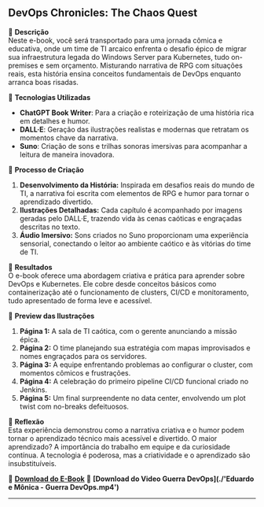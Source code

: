 ## **DevOps Chronicles: The Chaos Quest**

🌌 **Descrição**  
Neste e-book, você será transportado para uma jornada cômica e educativa, onde um time de TI arcaico enfrenta o desafio épico de migrar sua infraestrutura legada do Windows Server para Kubernetes, tudo on-premises e sem orçamento. Misturando narrativa de RPG com situações reais, esta história ensina conceitos fundamentais de DevOps enquanto arranca boas risadas.

🤖 **Tecnologias Utilizadas**  
- **ChatGPT Book Writer**: Para a criação e roteirização de uma história rica em detalhes e humor.  
- **DALL·E**: Geração das ilustrações realistas e modernas que retratam os momentos chave da narrativa.  
- **Suno**: Criação de sons e trilhas sonoras imersivas para acompanhar a leitura de maneira inovadora.  

🧐 **Processo de Criação**  
1. **Desenvolvimento da História:** Inspirada em desafios reais do mundo de TI, a narrativa foi escrita com elementos de RPG e humor para tornar o aprendizado divertido.
2. **Ilustrações Detalhadas:** Cada capítulo é acompanhado por imagens geradas pelo DALL·E, trazendo vida às cenas caóticas e engraçadas descritas no texto.
3. **Áudio Imersivo:** Sons criados no Suno proporcionam uma experiência sensorial, conectando o leitor ao ambiente caótico e às vitórias do time de TI.

🚀 **Resultados**  
O e-book oferece uma abordagem criativa e prática para aprender sobre DevOps e Kubernetes. Ele cobre desde conceitos básicos como containerização até o funcionamento de clusters, CI/CD e monitoramento, tudo apresentado de forma leve e acessível.

🎨 **Preview das Ilustrações**  
1. **Página 1:** A sala de TI caótica, com o gerente anunciando a missão épica.  
2. **Página 2:** O time planejando sua estratégia com mapas improvisados e nomes engraçados para os servidores.  
3. **Página 3:** A equipe enfrentando problemas ao configurar o cluster, com momentos cômicos e frustrações.  
4. **Página 4:** A celebração do primeiro pipeline CI/CD funcional criado no Jenkins.  
5. **Página 5:** Um final surpreendente no data center, envolvendo um plot twist com no-breaks defeituosos.

💭 **Reflexão**  
Esta experiência demonstrou como a narrativa criativa e o humor podem tornar o aprendizado técnico mais acessível e divertido. O maior aprendizado? A importância do trabalho em equipe e da curiosidade contínua. A tecnologia é poderosa, mas a criatividade e o aprendizado são insubstituíveis.

🔗 **[Download do E-Book](./E-BOOK.md)**
🔗 **[Download do Video Guerra DevOps](./'Eduardo e Mônica - Guerra DevOps.mp4')**

---
